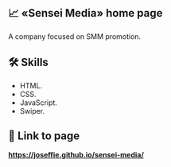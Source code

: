 ## 📈 «Sensei Media» home page
A company focused on SMM promotion.

## 🛠 Skills
- HTML.
- CSS.
- JavaScript.
- Swiper.

## 🔗 Link to page
**https://joseffie.github.io/sensei-media/**
